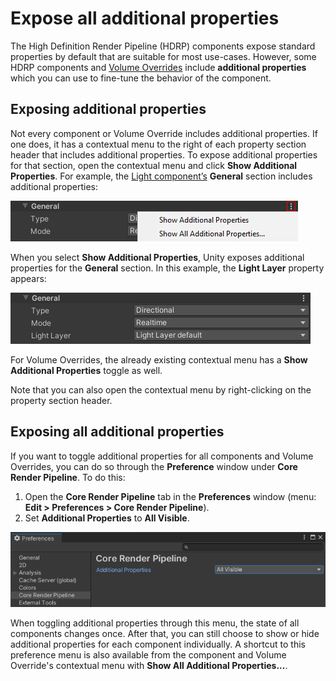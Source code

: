 # Expose all additional properties

The High Definition Render Pipeline (HDRP) components expose standard properties by default that are suitable for most use-cases. However, some HDRP components and [Volume Overrides](volume-component.md) include **additional properties** which you can use to fine-tune the behavior of the component.

## Exposing additional properties

Not every component or Volume Override includes additional properties. If one does, it has a contextual menu to the right of each property section header that includes additional properties. To expose additional properties for that section, open the contextual menu and click **Show Additional Properties**. For example, the [Light component’s](Light-Component.md) **General** section includes additional properties:

![](Images/MoreOptions1.png)

When you select **Show Additional Properties**, Unity exposes additional properties for the **General** section. In this example,  the **Light Layer** property appears:

![](Images/MoreOptions2.png)

For Volume Overrides, the already existing contextual menu has a **Show Additional Properties** toggle as well.

Note that you can also open the contextual menu by right-clicking on the property section header.

## Exposing all additional properties

If you want to toggle additional properties for all components and Volume Overrides, you can do so through the **Preference** window under **Core Render Pipeline**. To do this:

1. Open the **Core Render Pipeline** tab in the **Preferences** window (menu: **Edit > Preferences > Core Render Pipeline**).
2. Set **Additional Properties** to **All Visible**.

![](Images/MoreOptions3.png)

When toggling additional properties through this menu, the state of all components changes once. After that, you can still choose to show or hide additional properties for each component individually.
A shortcut to this preference menu is also available from the component and Volume Override's contextual menu with **Show All Additional Properties...**.
